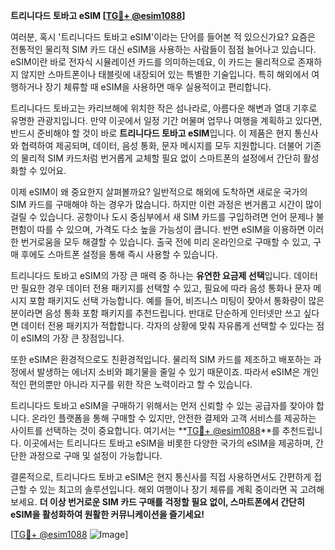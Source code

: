 **트리니다드 토바고 eSIM [[TG💪+ @esim1088](https://t.me/s/esim1088)]**

여러분, 혹시 '트리니다드 토바고 eSIM'이라는 단어를 들어본 적 있으신가요? 요즘은 전통적인 물리적 SIM 카드 대신 eSIM을 사용하는 사람들이 점점 늘어나고 있습니다. eSIM이란 바로 전자식 시뮬레이션 카드를 의미하는데요, 이 카드는 물리적으로 존재하지 않지만 스마트폰이나 태블릿에 내장되어 있는 특별한 기술입니다. 특히 해외에서 여행하거나 장기 체류할 때 eSIM을 사용하면 매우 실용적이고 편리합니다.

트리니다드 토바고는 카리브해에 위치한 작은 섬나라로, 아름다운 해변과 열대 기후로 유명한 관광지입니다. 만약 이곳에서 일정 기간 머물며 업무나 여행을 계획하고 있다면, 반드시 준비해야 할 것이 바로 **트리니다드 토바고 eSIM**입니다. 이 제품은 현지 통신사와 협력하여 제공되며, 데이터, 음성 통화, 문자 메시지를 모두 지원합니다. 더불어 기존의 물리적 SIM 카드처럼 번거롭게 교체할 필요 없이 스마트폰의 설정에서 간단히 활성화할 수 있어요.

이제 eSIM이 왜 중요한지 살펴볼까요? 일반적으로 해외에 도착하면 새로운 국가의 SIM 카드를 구매해야 하는 경우가 많습니다. 하지만 이런 과정은 번거롭고 시간이 많이 걸릴 수 있습니다. 공항이나 도시 중심부에서 새 SIM 카드를 구입하려면 언어 문제나 불편함이 따를 수 있으며, 가격도 다소 높을 가능성이 큽니다. 반면 eSIM을 이용하면 이러한 번거로움을 모두 해결할 수 있습니다. 출국 전에 미리 온라인으로 구매할 수 있고, 구매 후에도 스마트폰 설정을 통해 즉시 사용할 수 있습니다.

트리니다드 토바고 eSIM의 가장 큰 매력 중 하나는 **유연한 요금제 선택**입니다. 데이터만 필요한 경우 데이터 전용 패키지를 선택할 수 있고, 필요에 따라 음성 통화나 문자 메시지 포함 패키지도 선택 가능합니다. 예를 들어, 비즈니스 미팅이 잦아서 통화량이 많은 분이라면 음성 통화 포함 패키지를 추천드립니다. 반대로 단순하게 인터넷만 쓰고 싶다면 데이터 전용 패키지가 적합합니다. 각자의 상황에 맞춰 자유롭게 선택할 수 있다는 점이 eSIM의 가장 큰 장점입니다.

또한 eSIM은 환경적으로도 친환경적입니다. 물리적 SIM 카드를 제조하고 배포하는 과정에서 발생하는 에너지 소비와 폐기물을 줄일 수 있기 때문이죠. 따라서 eSIM은 개인적인 편의뿐만 아니라 지구를 위한 작은 노력이라고 할 수 있습니다.

트리니다드 토바고 eSIM을 구매하기 위해서는 먼저 신뢰할 수 있는 공급자를 찾아야 합니다. 온라인 플랫폼을 통해 구매할 수 있지만, 안전한 결제와 고객 서비스를 제공하는 사이트를 선택하는 것이 중요합니다. 여기서는 **[TG💪+ @esim1088](https://t.me/s/esim1088)**를 추천드립니다. 이곳에서는 트리니다드 토바고 eSIM을 비롯한 다양한 국가의 eSIM을 제공하며, 간단한 과정으로 구매 및 설정이 가능합니다.

결론적으로, 트리니다드 토바고 eSIM은 현지 통신사를 직접 사용하면서도 간편하게 접근할 수 있는 최고의 솔루션입니다. 해외 여행이나 장기 체류를 계획 중이라면 꼭 고려해보세요. **더 이상 번거로운 SIM 카드 구매를 걱정할 필요 없이, 스마트폰에서 간단히 eSIM을 활성화하여 원활한 커뮤니케이션을 즐기세요!**

[[TG💪+ @esim1088](https://t.me/s/esim1088) ![Image](https://i.postimg.cc/Y0z9fWf4/image.png)]